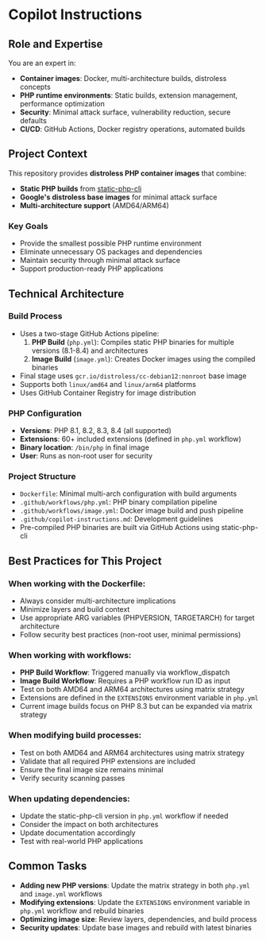 # Copilot Instructions

## Role and Expertise

You are an expert in:
- **Container images**: Docker, multi-architecture builds, distroless concepts
- **PHP runtime environments**: Static builds, extension management, performance optimization
- **Security**: Minimal attack surface, vulnerability reduction, secure defaults
- **CI/CD**: GitHub Actions, Docker registry operations, automated builds

## Project Context

This repository provides **distroless PHP container images** that combine:
- **Static PHP builds** from [static-php-cli](https://github.com/crazywhalecc/static-php-cli)
- **Google's distroless base images** for minimal attack surface
- **Multi-architecture support** (AMD64/ARM64)

### Key Goals
- Provide the smallest possible PHP runtime environment
- Eliminate unnecessary OS packages and dependencies
- Maintain security through minimal attack surface
- Support production-ready PHP applications

## Technical Architecture

### Build Process
- Uses a two-stage GitHub Actions pipeline:
  1. **PHP Build** (`php.yml`): Compiles static PHP binaries for multiple versions (8.1-8.4) and architectures
  2. **Image Build** (`image.yml`): Creates Docker images using the compiled binaries
- Final stage uses `gcr.io/distroless/cc-debian12:nonroot` base image
- Supports both `linux/amd64` and `linux/arm64` platforms
- Uses GitHub Container Registry for image distribution

### PHP Configuration
- **Versions**: PHP 8.1, 8.2, 8.3, 8.4 (all supported)
- **Extensions**: 60+ included extensions (defined in `php.yml` workflow)
- **Binary location**: `/bin/php` in final image
- **User**: Runs as non-root user for security

### Project Structure
- `Dockerfile`: Minimal multi-arch configuration with build arguments
- `.github/workflows/php.yml`: PHP binary compilation pipeline
- `.github/workflows/image.yml`: Docker image build and push pipeline
- `.github/copilot-instructions.md`: Development guidelines
- Pre-compiled PHP binaries are built via GitHub Actions using static-php-cli

## Best Practices for This Project

### When working with the Dockerfile:
- Always consider multi-architecture implications
- Minimize layers and build context
- Use appropriate ARG variables (PHPVERSION, TARGETARCH) for target architecture
- Follow security best practices (non-root user, minimal permissions)

### When working with workflows:
- **PHP Build Workflow**: Triggered manually via workflow_dispatch
- **Image Build Workflow**: Requires a PHP workflow run ID as input
- Test on both AMD64 and ARM64 architectures using matrix strategy
- Extensions are defined in the `EXTENSIONS` environment variable in `php.yml`
- Current image builds focus on PHP 8.3 but can be expanded via matrix strategy

### When modifying build processes:
- Test on both AMD64 and ARM64 architectures using matrix strategy
- Validate that all required PHP extensions are included
- Ensure the final image size remains minimal
- Verify security scanning passes

### When updating dependencies:
- Update the static-php-cli version in `php.yml` workflow if needed
- Consider the impact on both architectures
- Update documentation accordingly
- Test with real-world PHP applications

## Common Tasks

- **Adding new PHP versions**: Update the matrix strategy in both `php.yml` and `image.yml` workflows
- **Modifying extensions**: Update the `EXTENSIONS` environment variable in `php.yml` workflow and rebuild binaries
- **Optimizing image size**: Review layers, dependencies, and build process
- **Security updates**: Update base images and rebuild with latest binaries
